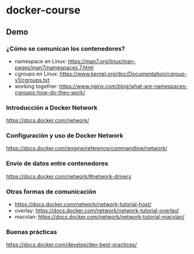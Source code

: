 # docker-course

## Demo

### ¿Cómo se comunican los contenedores?
* namespace en Linux: https://man7.org/linux/man-pages/man7/namespaces.7.html
* cgroups en Linux: https://www.kernel.org/doc/Documentation/cgroup-v1/cgroups.txt
* working together: https://www.nginx.com/blog/what-are-namespaces-cgroups-how-do-they-work/
### Introducción a Docker Network
https://docs.docker.com/network/
### Configuración y uso de Docker Network
https://docs.docker.com/engine/reference/commandline/network/
### Envío de datos entre contenedores
https://docs.docker.com/network/#network-drivers
### Otras formas de comunicación
* https://docs.docker.com/network/network-tutorial-host/
* overlay: https://docs.docker.com/network/network-tutorial-overlay/
* macvlan: https://docs.docker.com/network/network-tutorial-macvlan/
### Buenas prácticas
https://docs.docker.com/develop/dev-best-practices/